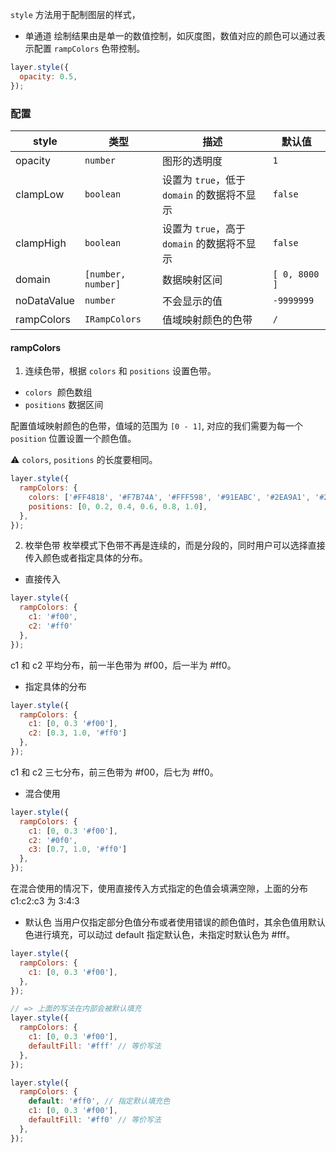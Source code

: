 
`style` 方法用于配制图层的样式，
- 单通道 绘制结果由是单一的数值控制，如灰度图，数值对应的颜色可以通过表示配置 `rampColors` 色带控制。

```js
layer.style({
  opacity: 0.5,
});
```

### 配置

| style       | 类型               | 描述                                        | 默认值        |
| ----------- | ------------------ | ------------------------------------------- | ------------- |
| opacity     | `number`           | 图形的透明度                                | `1`           |
| clampLow    | `boolean`          | 设置为 `true`，低于 `domain` 的数据将不显示 | `false`       |
| clampHigh   | `boolean`          | 设置为 `true`，高于 `domain` 的数据将不显示 | `false`       |
| domain      | `[number, number]` | 数据映射区间                                | `[ 0, 8000 ]` |
| noDataValue | `number`           | 不会显示的值                                | `-9999999`    |
| rampColors  | `IRampColors`      | 值域映射颜色的色带                          | `/`           |

#### rampColors

1. 连续色带，根据 `colors` 和 `positions` 设置色带。
- `colors`  颜色数组
- `positions` 数据区间

配置值域映射颜色的色带，值域的范围为 `[0 - 1]`, 对应的我们需要为每一个 `position` 位置设置一个颜色值。

⚠️ `colors`, `positions` 的长度要相同。

```javascript
layer.style({
  rampColors: {
    colors: ['#FF4818', '#F7B74A', '#FFF598', '#91EABC', '#2EA9A1', '#206C7C'],
    positions: [0, 0.2, 0.4, 0.6, 0.8, 1.0],
  },
});
```
2. 枚举色带
枚举模式下色带不再是连续的，而是分段的，同时用户可以选择直接传入颜色或者指定具体的分布。

- 直接传入
```js
layer.style({
  rampColors: {
    c1: '#f00',
    c2: '#ff0'
  },
});
```
c1 和 c2 平均分布，前一半色带为 #f00，后一半为 #ff0。

- 指定具体的分布
```js
layer.style({
  rampColors: {
    c1: [0, 0.3 '#f00'],
    c2: [0.3, 1.0, '#ff0']
  },
});
```
c1 和 c2 三七分布，前三色带为 #f00，后七为 #ff0。

- 混合使用
```js
layer.style({
  rampColors: {
    c1: [0, 0.3 '#f00'],
    c2: '#0f0',
    c3: [0.7, 1.0, '#ff0']
  },
});
```
在混合使用的情况下，使用直接传入方式指定的色值会填满空隙，上面的分布 c1:c2:c3 为 3:4:3

- 默认色
当用户仅指定部分色值分布或者使用错误的颜色值时，其余色值用默认色进行填充，可以动过 default 指定默认色，未指定时默认色为 #fff。
```js
layer.style({
  rampColors: {
    c1: [0, 0.3 '#f00'],
  },
});

// => 上面的写法在内部会被默认填充
layer.style({
  rampColors: {
    c1: [0, 0.3 '#f00'],
    defaultFill: '#fff' // 等价写法
  },
});

layer.style({
  rampColors: {
    default: '#ff0', // 指定默认填充色
    c1: [0, 0.3 '#f00'],
    defaultFill: '#ff0' // 等价写法
  },
});
```